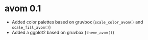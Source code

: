 # avom 0.1

* Added color palettes based on gruvbox (`scale_color_avom()` and `scale_fill_avom()`)
* Added a ggplot2 based on gruvbox (`theme_avom()`)
